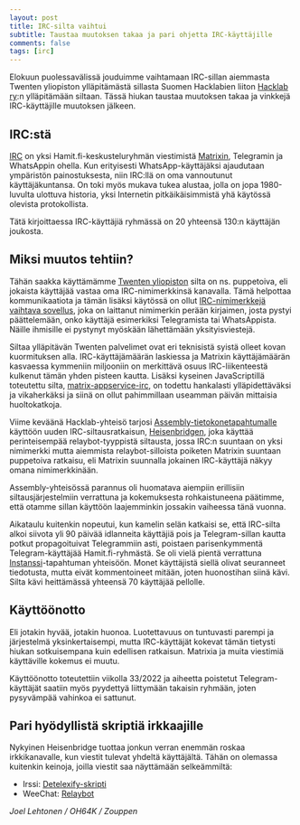 ```yaml
---
layout: post
title: IRC-silta vaihtui
subtitle: Taustaa muutoksen takaa ja pari ohjetta IRC-käyttäjille
comments: false
tags: [irc]
---
```


Elokuun puolessavälissä jouduimme vaihtamaan IRC-sillan aiemmasta
Twenten yliopiston ylläpitämästä sillasta Suomen Hacklabien liiton
[Hacklab ry](https://hacklab.fi/):n ylläpitämään siltaan. Tässä hiukan
taustaa muutoksen takaa ja vinkkejä IRC-käyttäjille muutoksen jälkeen.

## IRC:stä

[IRC](https://en.wikipedia.org/wiki/Internet_Relay_Chat) on yksi
Hamit.fi-keskusteluryhmän viestimistä [Matrixin](https://matrix.org/),
Telegramin ja WhatsAppin ohella. Kun erityisesti WhatsApp-käyttäjäksi
ajaudutaan ympäristön painostuksesta, niin IRC:llä on oma vannoutunut
käyttäjäkuntansa. On toki myös mukava tukea alustaa, jolla on jopa
1980-luvulta ulottuva historia, yksi Internetin pitkäikäisimmistä yhä
käytössä olevista protokollista.

Tätä kirjoittaessa IRC-käyttäjiä ryhmässä on 20 yhteensä 130:n käyttäjän
joukosta.

## Miksi muutos tehtiin?

Tähän saakka käyttämämme [Twenten
yliopiston](https://www.snt.utwente.nl/en/service/matrix) silta on
ns. puppetoiva, eli jokaista käyttäjää vastaa oma IRC-nimimerkkinsä
kanavalla. Tämä helpottaa kommunikaatiota ja tämän lisäksi käytössä on
ollut [IRC-nimimerkkejä vaihtava
sovellus](https://github.com/HacklabJKL/matrix-irc-nick/), joka on
laittanut nimimerkin perään kirjaimen, josta pystyi päättelemään, onko
käyttäjä esimerkiksi Telegramista tai WhatsAppista. Näille ihmisille
ei pystynyt myöskään lähettämään yksityisviestejä.

Siltaa ylläpitävän Twenten palvelimet ovat eri teknisistä syistä
olleet kovan kuormituksen alla. IRC-käyttäjämäärän laskiessa ja
Matrixin käyttäjämäärän kasvaessa kymmeniin miljooniin on merkittävä
osuus IRC-liikenteestä kulkenut tämän yhden pisteen kautta. Lisäksi
kyseinen JavaScriptillä toteutettu silta,
[matrix-appservice-irc](https://github.com/matrix-org/matrix-appservice-irc),
on todettu hankalasti ylläpidettäväksi ja vikaherkäksi ja siinä on
ollut pahimmillaan useamman päivän mittaisia huoltokatkoja.

Viime keväänä Hacklab-yhteisö tarjosi
[Assembly-tietokonetapahtumalle](https://assembly.org/) käyttöön uuden
IRC-siltausratkaisun,
[Heisenbridgen](https://github.com/hifi/heisenbridge), joka käyttää
perinteisempää relaybot-tyyppistä siltausta, jossa IRC:n suuntaan on
yksi nimimerkki mutta aiemmista relaybot-silloista poiketen Matrixin
suuntaan puppetoiva ratkaisu, eli Matrixin suunnalla jokainen
IRC-käyttäjä näkyy omana nimimerkkinään.

Assembly-yhteisössä parannus oli huomatava aiempiin erillisiin
siltausjärjestelmiin verrattuna ja kokemuksesta rohkaistuneena
päätimme, että otamme sillan käyttöön laajemminkin jossakin vaiheessa
tänä vuonna.

Aikataulu kuitenkin nopeutui, kun kamelin selän katkaisi
se, että IRC-silta alkoi siivota yli 90 päivää idlanneita käyttäjiä
pois ja Telegram-sillan kautta potkut propagoituivat Telegrammiin
asti, poistaen parisenkymmentä Telegram-käyttäjää
Hamit.fi-ryhmästä. Se oli vielä pientä verrattuna
[Instanssi](https://instanssi.org/)-tapahtuman yhteisöön. Monet
käyttäjistä siellä olivat seuranneet tiedotusta, mutta eivät
kommentoineet mitään, joten huonostihan siinä kävi. Silta kävi
heittämässä yhteensä 70 käyttäjää pellolle.

## Käyttöönotto

Eli jotakin hyvää, jotakin huonoa. Luotettavuus on tuntuvasti parempi
ja järjestelmä yksinkertaisempi, mutta IRC-käyttäjät kokevat tämän
tietysti hiukan sotkuisempana kuin edellisen ratkaisun. Matrixia ja
muita viestimiä käyttäville kokemus ei muutu.

Käyttöönotto toteutettiin viikolla 33/2022 ja aiheetta poistetut
Telegram-käyttäjät saatiin myös pyydettyä liittymään takaisin ryhmään,
joten pysyvämpää vahinkoa ei sattunut.

## Pari hyödyllistä skriptiä irkkaajille

Nykyinen Heisenbridge tuottaa jonkun verran enemmän roskaa
irkkikanavalle, kun viestit tulevat yhdeltä käyttäjältä. Tähän on
olemassa kuitenkin keinoja, joilla viestit saa näyttämään selkeämmiltä:

* Irssi: [Detelexify-skripti](https://github.com/zouppen/irssi-detelexify/)
* WeeChat: [Relaybot](https://github.com/weechat/weechat/wiki/Triggers#relaybot)

*Joel Lehtonen / OH64K / Zouppen*
